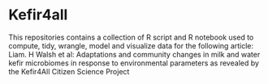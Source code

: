# Kefir4all
This repositories contains a collection of R script and R notebook used to compute, tidy, wrangle, model and visualize data for the following article: Liam. H Walsh et al: Adaptations and community changes in milk and water kefir microbiomes in response to environmental parameters as revealed by the Kefir4All Citizen Science Project
